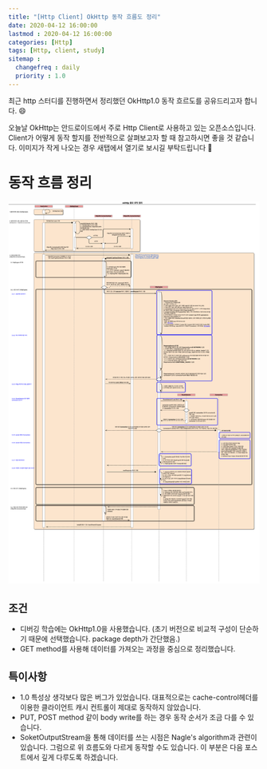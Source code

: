 ```yaml
---
title: "[Http Client] OkHttp 동작 흐름도 정리"
date: 2020-04-12 16:00:00
lastmod : 2020-04-12 16:00:00
categories: [Http]
tags: [Http, client, study]
sitemap :
  changefreq : daily
  priority : 1.0
---
```


최근 http 스터디를 진행하면서 정리했던 OkHttp1.0 동작 흐르도를 공유드리고자 합니다. :smile:

오늘날 OkHttp는 안드로이드에서 주로 Http Client로 사용하고 있는 오픈소스입니다. 
Client가 어떻게 동작 할지를 전반적으로 살펴보고자 할 때 참고하시면 좋을 것 같습니다.
이미지가 작게 나오는 경우 새탭에서 열기로 보시길 부탁드립니다 :pray:

# 동작 흐름 정리
![동작 흐름](https://github.com/Study-Java-Together/study-http/raw/master/documents/member/sungminhong/image/okhttp-logic.png)

## 조건
- 디버깅 학습에는 OkHttp1.0을 사용했습니다. (초기 버전으로 비교적 구성이 단순하기 때문에 선택했습니다. package depth가 간단했음.)
- GET method를 사용해 데이터를 가져오는 과정을 중심으로 정리했습니다.

## 특이사항
- 1.0 특성상 생각보다 많은 버그가 있었습니다. 대표적으로는 cache-control헤더를 이용한 클라이언트 캐시 컨트롤이 제대로 동작하지 않았습니다. 
- PUT, POST method 같이 body write를 하는 경우 동작 순서가 조금 다를 수 있습니다.
- SoketOutputStream을 통해 데이터를 쓰는 시점은 Nagle's algorithm과 관련이 있습니다. 그럼으로 위 흐름도와 다르게 동작할 수도 있습니다. 이 부분은 다음 포스트에서 깊게 다루도록 하겠습니다.
